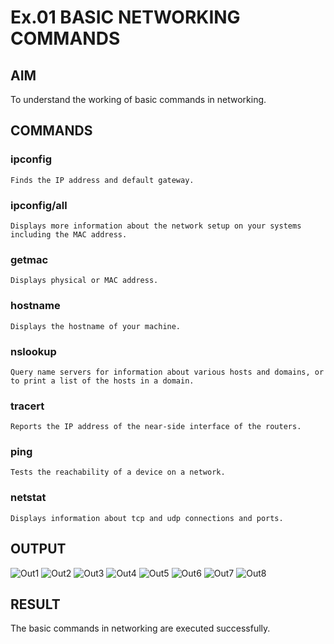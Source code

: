 # Ex.01 BASIC NETWORKING COMMANDS
## AIM
  To understand the working of basic commands in networking.

## COMMANDS
### ipconfig
    Finds the IP address and default gateway.
    
### ipconfig/all
    Displays more information about the network setup on your systems including the MAC address.

### getmac
    Displays physical or MAC address.

### hostname
    Displays the hostname of your machine.
    
### nslookup
    Query name servers for information about various hosts and domains, or to print a list of the hosts in a domain.
    
### tracert
    Reports the IP address of the near-side interface of the routers.

### ping
    Tests the reachability of a device on a network. 

### netstat
    Displays information about tcp and udp connections and ports.

## OUTPUT
![Out1](https://user-images.githubusercontent.com/127816678/226341790-dcc6e27e-c6b4-455c-9756-15cca5482d15.png)
![Out2](https://user-images.githubusercontent.com/127816678/226341835-c2fbb13b-f8b4-4702-9deb-1c2a088b698a.png)
![Out3](https://user-images.githubusercontent.com/127816678/226341876-539b589d-f56a-437a-a739-51692393cf46.png)
![Out4](https://user-images.githubusercontent.com/127816678/226341911-3b4c81a4-d3a1-4167-94f8-6af9de9746b3.png)
![Out5](https://user-images.githubusercontent.com/127816678/226341981-5ee3f5ec-d862-402d-ac07-1fa2de4934c1.png)
![Out6](https://user-images.githubusercontent.com/127816678/226342039-d274ee00-0e1b-47e9-ac7b-994491c12f43.png)
![Out7](https://user-images.githubusercontent.com/127816678/226342093-4a6abd8e-2575-4dc0-ad57-ae7ca0b5349e.png)
![Out8](https://user-images.githubusercontent.com/127816678/226342172-299af147-502f-4f90-8231-9398f4a5651d.png)


## RESULT
  The basic commands in networking are executed successfully.
